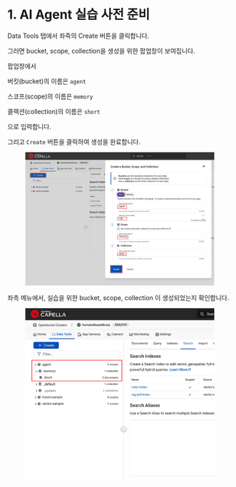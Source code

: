 # 1. AI Agent 실습 사전 준비

Data Tools 탭에서 좌즉의 Create 버튼을 클릭합니다.

&#x20;그러면 bucket, scope, collection을 생성을 위한 팝업창이 보여집니다.



팝업창에서&#x20;

버킷(bucket)의 이름은 `agent`

스코프(scope)의 이름은 `memory`

콜렉션(collection)의 이름은 `short`

으로 입력합니다.



그리고 `Create` 버튼을 클릭하여 생성을 완료합니다.&#x20;



<figure><img src="../.gitbook/assets/image (3).png" alt=""><figcaption></figcaption></figure>



좌측 메뉴에서, 실습을 위한 bucket, scope, collection 이 생성되었는지 확인합니다.



<figure><img src="../.gitbook/assets/image (1) (1).png" alt=""><figcaption></figcaption></figure>





